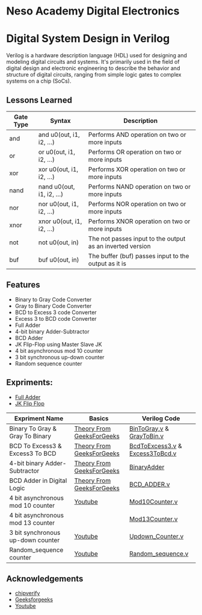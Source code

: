 
# Neso Academy Digital Electronics

# Digital System Design in Verilog
Verilog is a hardware description language (HDL) used for designing and modeling digital circuits and systems. It's primarily used in the field of digital design and electronic engineering to describe the behavior and structure of digital circuits, ranging from simple logic gates to complex systems on a chip (SoCs).


## Lessons Learned

| Gate Type  | Syntax |           Description                              |
| -----------| ------------- | --------------------------------------------|
| and| and u0(out, i1, i2, …)|Performs AND operation on two or more inputs |
|or  |or u0(out, i1, i2, …)  |Performs OR operation on two or more inputs  |
|xor |xor u0(out, i1, i2, …) |Performs XOR operation on two or more inputs |
|nand|nand u0(out, i1, i2, …)|Performs NAND operation on two or more inputs|
|nor |nor u0(out, i1, i2, …) |Performs NOR operation on two or more inputs |
|xnor|xnor u0(out, i1, i2, …)|Performs XNOR operation on two or more inputs|
|not |not u0(out, in)        |The not passes input to the output as an inverted version|
|buf |buf u0(out, in)        |The buffer (buf) passes input to the output as it is|


## Features
- Binary to Gray Code Converter
- Gray to Binary Code Converter
- BCD to Excess 3 code Converter
- Excess 3 to BCD code Converter
- Full Adder
- 4-bit binary Adder-Subtractor
- BCD Adder
- JK Flip-Flop using Master Slave JK
- 4 bit asynchronous mod 10 counter
- 3 bit synchronous up-down counter
- Random sequence counter


## Expriments:
- [Full Adder](https://github.com/Aziz-Ru/Digital-System-Design-verilog-/blob/main/LABCode/Full_Adder_By_HA.v)
- [JK Flip Flop](https://github.com/Aziz-Ru/Digital-System-Design-verilog-/blob/main/LABCode/JK_Flip_Flop.v)
  
|Expriment Name|Basics|Verilog Code|
|---------|------|------------|
|Binary To Gray & Gray To Binary|[Theory From GeeksForGeeks](https://www.geeksforgeeks.org/code-converters-binary-to-from-gray-code) |[BinToGray.v](https://github.com/Aziz-Ru/Digital-System-Design-verilog-/blob/main/LABCode/BinToGray.v) & [ GrayToBin.v](https://github.com/Aziz-Ru/Digital-System-Design-verilog-/blob/main/LABCode/GrayToBin.v)|
|BCD To Excess3 & Excess3 To BCD|[Theory From GeeksForGeeks](https://www.geeksforgeeks.org/code-converters-bcd8421-to-from-excess-3)|[BcdToExcess3.v](https://github.com/Aziz-Ru/Digital-System-Design-verilog-/blob/main/LABCode/BcdToExcess3.v) & [Excess3ToBcd.v](https://github.com/Aziz-Ru/Digital-System-Design-verilog-/blob/main/LABCode/Excess3ToBcd.v)|
|4-bit binary Adder-Subtractor |[Theory From GeeksForGeeks](https://www.geeksforgeeks.org/4-bit-binary-adder-subtractor/)|[BinaryAdder](https://github.com/Aziz-Ru/Digital-System-Design-verilog-/blob/main/LABCode/FULL_ADDER.v)|
|BCD Adder in Digital Logic|[Theory From GeeksForGeeks](https://www.geeksforgeeks.org/bcd-adder-in-digital-logic/)|[BCD_ADDER.v](https://github.com/Aziz-Ru/Digital-System-Design-verilog-/blob/main/LABCode/BCD_ADDER.v)|
|4 bit asynchronous mod 10 counter|[Youtube](https://www.youtube.com/watch?v=iEj1peAuxvg) |[Mod10Counter.v](https://github.com/Aziz-Ru/Digital-System-Design-verilog-/blob/main/LastDayPractice/MOD10.v)|
|4 bit asynchronous mod 13 counter||[Mod13Counter.v](https://github.com/Aziz-Ru/Digital-System-Design-verilog-/blob/main/LastDayPractice/mod13.v)|
|3 bit synchronous up-down counter|[Youtube](https://www.youtube.com/watch?v=svFUEJkoeVY)|[Updown_Counter.v](https://github.com/Aziz-Ru/Digital-System-Design-verilog-/blob/main/LABCode/Updown_Counter.v)|
|Random_sequence counter |[Youtube](https://www.youtube.com/watch?v=-tl59_wGPTg&t=744s) |[Random_sequence.v](https://github.com/Aziz-Ru/Digital-System-Design-verilog-/blob/main/LABCode/Random_sequence.v)|

## Acknowledgements

-  [chipverify](https://www.chipverify.com/verilog/verilog-gate-level-modeling)
 - [Geeksforgeeks](https://www.geeksforgeeks.org/)
 - [Youtube](https://www.youtube.com/watch?v=-tl59_wGPTg&t=744s)

